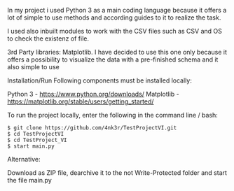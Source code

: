 
In my project i used Python 3 as a main coding language because it offers a lot of simple to use methods and according guides to it to realize the task.

I used also inbuilt modules to work with the CSV files such as CSV and OS to check the existenz of file.

3rd Party libraries:
Matplotlib. I have decided to use this one only because it offers a possibility to visualize the data with a pre-finished schema and it also simple to use

Installation/Run
Following components must be installed locally:


Python 3 - https://www.python.org/downloads/
Matplotlib - https://matplotlib.org/stable/users/getting_started/

To run the project locally, enter the following in the command line / bash:
```
$ git clone https://github.com/4nk3r/TestProjectVI.git
$ cd TestProjectVI
$ cd TestProject_VI
$ start main.py
```
Alternative: 

Download as ZIP file, dearchive it to the not Write-Protected folder and start the file main.py
